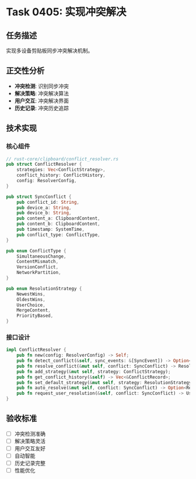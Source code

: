 # Task 0405: 实现冲突解决

## 任务描述

实现多设备剪贴板同步冲突解决机制。

## 正交性分析

- **冲突检测**: 识别同步冲突
- **解决策略**: 冲突解决算法
- **用户交互**: 冲突解决界面
- **历史记录**: 冲突历史追踪

## 技术实现

### 核心组件
```rust
// rust-core/clipboard/conflict_resolver.rs
pub struct ConflictResolver {
    strategies: Vec<ConflictStrategy>,
    conflict_history: ConflictHistory,
    config: ResolverConfig,
}

pub struct SyncConflict {
    pub conflict_id: String,
    pub device_a: String,
    pub device_b: String,
    pub content_a: ClipboardContent,
    pub content_b: ClipboardContent,
    pub timestamp: SystemTime,
    pub conflict_type: ConflictType,
}

pub enum ConflictType {
    SimultaneousChange,
    ContentMismatch,
    VersionConflict,
    NetworkPartition,
}

pub enum ResolutionStrategy {
    NewestWins,
    OldestWins,
    UserChoice,
    MergeContent,
    PriorityBased,
}
```

### 接口设计
```rust
impl ConflictResolver {
    pub fn new(config: ResolverConfig) -> Self;
    pub fn detect_conflict(&self, sync_events: &[SyncEvent]) -> Option<SyncConflict>;
    pub fn resolve_conflict(&mut self, conflict: SyncConflict) -> ResolutionResult;
    pub fn add_strategy(&mut self, strategy: ConflictStrategy);
    pub fn get_conflict_history(&self) -> Vec<&ConflictRecord>;
    pub fn set_default_strategy(&mut self, strategy: ResolutionStrategy);
    pub fn auto_resolve(&mut self, conflict: SyncConflict) -> Option<ResolutionResult>;
    pub fn request_user_resolution(&self, conflict: SyncConflict) -> UserResolutionRequest;
}
```

## 验收标准

- [ ] 冲突检测准确
- [ ] 解决策略灵活
- [ ] 用户交互友好
- [ ] 自动智能
- [ ] 历史记录完整
- [ ] 性能优化